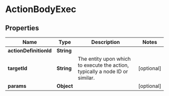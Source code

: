# ActionBodyExec

## Properties
Name | Type | Description | Notes
------------ | ------------- | ------------- | -------------
**actionDefinitionId** | **String** |  | 
**targetId** | **String** | The entity upon which to execute the action, typically a node ID or similar. |  [optional]
**params** | **Object** |  |  [optional]
